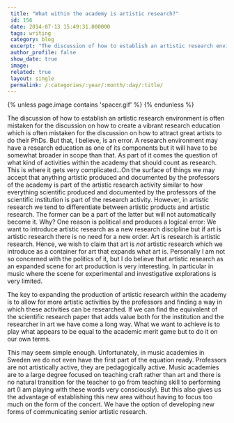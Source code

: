 ```yaml
---
 title: "What within the academy is artistic research?"
 id: 156
 date: 2014-07-13 15:49:31.000000
 tags: writing
 category: blog
 excerpt: "The discussion of how to establish an artistic research environment is often mistaken for the discussion on how to create a vibrant research education which is often mistaken for the discussion on how..."
 author_profile: false
 show_date: true
 image: 
 related: true
 layout: single
 permalink: /:categories/:year/:month/:day/:title/
---
```

{% unless page.image contains 'spacer.gif' %}
{% endunless %}

The discussion of how to establish an artistic research environment is often mistaken for the discussion on how to create a vibrant research education which is often mistaken for the discussion on how to attract great artists to do their PhDs. But that, I believe, is an error. A research environment may have a research education as one of its components but it will have to be somewhat broader in scope than that. As part of it comes the question of what kind of activities within the academy that should count as research. This is where it gets very complicated...On the surface of things we may accept that anything artistic produced and documented by the professors of the academy is part of the artistic research activity similar to how everything scientific produced and documented by the professors of the scientific institution is part of the research activity. However, in artistic research we tend to differentiate between artistic products and artistic research. The former can be a part of the latter but will not automatically become it. Why? One reason is political and produces a logical error: We want to introduce artistic research as a new research discipline but if art is artistic research there is no need for a new order. Art is research is artistic research. Hence, we wish to claim that art is <em>not</em> artistic research which we introduce as a container for art that expands what art is. Personally I am not so concerned with the politics of it, but I do believe that artistic research as an expanded scene for art production is very interesting. In particular in music where the scene for experimental and investigative explorations is very limited.

The key to expanding the production of artistic research within the academy is to allow for more artistic activities by the professors and finding a way in which these activities can be researched. If we can find the equivalent of the scientific research paper that adds value both for the institution and the researcher in art we have come a long way. What we want to achieve is to play what appears to be equal to the academic merit game but to do it on our own terms.

This may seem simple enough. Unfortunately, in music academies in Sweden we do not even have the first part of the equation ready. Professors are not artistically active, they are pedagogically active. Music academies are to a large degree focused on teaching craft rather than art and there is no natural transition for the teacher to go from teaching skill to performing art (I am playing with these words very consciously). But this also gives us the advantage of establishing this new area without having to focus too much on the form of the concert. We have the option of developing new forms of communicating senior artistic research. 
